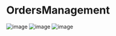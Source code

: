 # OrdersManagement
![image](https://user-images.githubusercontent.com/71442829/112104241-85937980-8bdd-11eb-8032-24395cbe96b1.png)
![image](https://user-images.githubusercontent.com/71442829/113427459-40522180-93ff-11eb-8cae-c4052cc60439.png)
![image](https://user-images.githubusercontent.com/71442829/113427467-4516d580-93ff-11eb-91ac-c9ed52eded7c.png)


